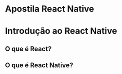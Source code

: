 # Apostila React Native 

# Introdução ao React Native 

## O que é React?

## O que é React Native?

